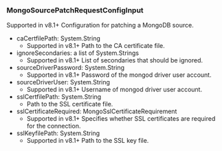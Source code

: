 ### MongoSourcePatchRequestConfigInput
Supported in v8.1+
  Configuration for patching a MongoDB source.

- caCertfilePath: System.String
  - Supported in v8.1+
      Path to the CA certificate file.
- ignoreSecondaries: a list of System.Strings
  - Supported in v8.1+
      List of secondaries that should be ignored.
- sourceDriverPassword: System.String
  - Supported in v8.1+
      Password of the mongod driver user account.
- sourceDriverUser: System.String
  - Supported in v8.1+
      Username of mongod driver user account.
- sslCertfilePath: System.String
  - Path to the SSL certificate file.
- sslCertificateRequired: MongoSslCertificateRequirement
  - Supported in v8.1+
      Specifies whether SSL certificates are required for the connection.
- sslKeyfilePath: System.String
  - Supported in v8.1+
      Path to the SSL key file.
